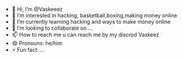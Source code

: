 - 👋 Hi, I’m @Vaskeeez
- 👀 I’m interested in hacking, basketball,boxing,making money online
- 🌱 I’m currently learning hacking and ways to make money online
- 💞️ I’m looking to collaborate on ...
- 📫 How to reach me u can reach me by my discrod Vaskeez
- 😄 Pronouns: he/him
- ⚡ Fun fact: ...

<!---
Vaskeeez/Vaskeeez is a ✨ special ✨ repository because its `README.md` (this file) appears on your GitHub profile.
You can click the Preview link to take a look at your changes.
--->
